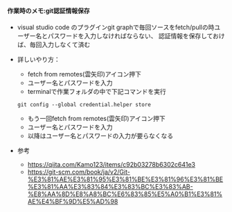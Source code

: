 

#### 作業時のメモ:git認証情報保存 ####
- visual studio code のプラグインgit graphで毎回ソースをfetch/pullの時ユーザー名とパスワードを入力しなければならない、
認証情報を保存しておけば、毎回入力しなくて済む
- 詳しいやり方：
  - fetch from remotes(雲矢印)アイコン押下
  - ユーザー名とパスワードを入力
  - terminalで作業フォルダの中で下記コマンドを実行
  ```
  git config --global credential.helper store
  ```
  - もう一回fetch from remotes(雲矢印)アイコン押下
  - ユーザー名とパスワードを入力
  - 以降はユーザー名とパスワードの入力が要らなくなる


- 参考
  - https://qiita.com/Kamo123/items/c92b03278b6302c641e3
  - https://git-scm.com/book/ja/v2/Git-%E3%81%AE%E3%81%95%E3%81%BE%E3%81%96%E3%81%BE%E3%81%AA%E3%83%84%E3%83%BC%E3%83%AB-%E8%AA%8D%E8%A8%BC%E6%83%85%E5%A0%B1%E3%81%AE%E4%BF%9D%E5%AD%98
